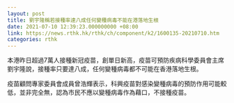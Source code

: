 ```yaml
---
layout: post
title: 劉宇隆稱若接種率達八成任何變種病毒不能在港落地生根
date: 2021-07-10 12:39:23.000000000 +08:00
link: https://news.rthk.hk/rthk/ch/component/k2/1600135-20210710.htm
categories: rthk
---
```


本港昨日超過7萬人接種新冠疫苗，創單日新高，疫苗可預防疾病科學委員會主席劉宇隆說，接種率只要達八成，任何變種病毒都不可能在香港落地生根。

疫苗顧問專家委員會成員曾浩輝表示，科興疫苗對感染變種病毒的預防作用可能較低，並非完全無，認為市民不應以變種病毒作為藉口，不接種疫苗。
